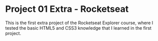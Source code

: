 # Project 01 Extra - Rocketseat

This is the first extra project of the Rocketseat Explorer course, where I tested the basic HTML5 and CSS3 knowledge that I learned in the first project.
